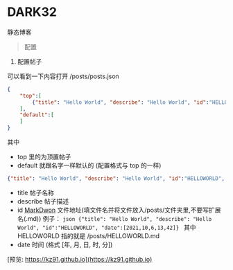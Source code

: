 # DARK32

静态博客

> 配置

1. 配置帖子

可以看到一下内容打开 /posts/posts.json

```json
{
    "top":[
        {"title": "Hello World", "describe": "Hello World", "id":"HELLOWORLD", "date":[2021,10,6,13,42]}
    ],
    "default":[
    ]
}
```

其中
+ top 里的为顶置帖子
+ default 就跟名字一样默认的 (配置格式与 top 的一样)
```json
{"title": "Hello World", "describe": "Hello World", "id":"HELLOWORLD", "date":[2021,10,6,13,42]}
````
+ title 帖子名称
+ describe 帖子描述
+ id [MarkDwon](https://www.runoob.com/markdown/md-tutorial.html) 文件地址(填文件名并将文件放入/posts/文件夹里,不要写扩展名(.md))
    例子：
        ```json
        {"title": "Hello World", "describe": "Hello World", "id":"HELLOWORLD", "date":[2021,10,6,13,42]}
        ```
        其中 HELLOWORLD 指的就是 /posts/HELLOWORLD.md
+ date 时间 (格式 [年, 月, 日, 时, 分])

[预览: https://kz91.github.io](https://kz91.github.io)

